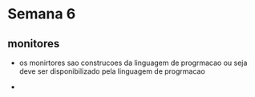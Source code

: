 # Semana 6 
## monitores 
* os monirtores sao construcoes da linguagem de progrmacao 
ou seja deve ser disponibilizado pela linguagem de progrmacao

* 

